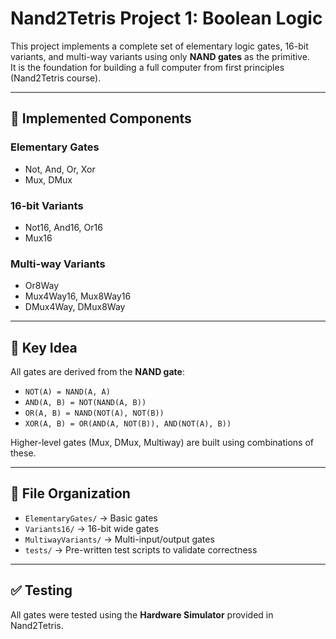 # Nand2Tetris Project 1: Boolean Logic

This project implements a complete set of elementary logic gates, 16-bit variants, and multi-way variants using only **NAND gates** as the primitive.  
It is the foundation for building a full computer from first principles (Nand2Tetris course).  

---

## 🔧 Implemented Components
### Elementary Gates
- Not, And, Or, Xor  
- Mux, DMux  

### 16-bit Variants
- Not16, And16, Or16  
- Mux16  

### Multi-way Variants
- Or8Way  
- Mux4Way16, Mux8Way16  
- DMux4Way, DMux8Way  

---

## 🧠 Key Idea
All gates are derived from the **NAND gate**:
- `NOT(A) = NAND(A, A)`  
- `AND(A, B) = NOT(NAND(A, B))`  
- `OR(A, B) = NAND(NOT(A), NOT(B))`  
- `XOR(A, B) = OR(AND(A, NOT(B)), AND(NOT(A), B))`  

Higher-level gates (Mux, DMux, Multiway) are built using combinations of these.  

---

## 📂 File Organization
- `ElementaryGates/` → Basic gates  
- `Variants16/` → 16-bit wide gates  
- `MultiwayVariants/` → Multi-input/output gates  
- `tests/` → Pre-written test scripts to validate correctness  

---

## ✅ Testing
All gates were tested using the **Hardware Simulator** provided in Nand2Tetris.  

